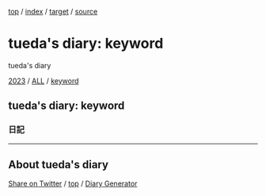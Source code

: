 [top](../index.html) / [index](index.html) / [target](https://uedaueo.github.io/diary-of-tueda/keyword/index.html) / [source](https://github.com/uedaueo/diary-of-tueda/blob/master/keyword/index.src.md) 

tueda's diary: keyword
=====================================================================================================
tueda's diary

[2023](../2023/index.html)
/ [ALL](../idxall.html)
 / [keyword](../keyword/index.html)

## tueda's diary: keyword



### 日記




----------------------------------------------------------------------------------------------------

## About tueda's diary

[Share on Twitter](https://twitter.com/intent/tweet?hashtags=igapyon%2Cdiary%2C%E3%81%84%E3%81%8C%E3%81%B4%E3%82%87%E3%82%93&text=tueda%27s+diary%3A+keyword&url=https%3A%2F%2Fuedaueo.github.io%2Fdiary-of-tueda%2Fkeyword%2Findex.html) / [top](../index.html) / [Diary Generator](https://github.com/igapyon/igapyonv3)

